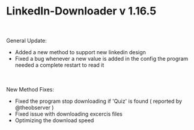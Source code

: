 # LinkedIn-Downloader v 1.16.5

</br></br>
General Update: </br>
- Added a new method to support new linkedin design</br>
- Fixed a bug whenever a new value is added in the config the program needed a complete restart to read it</br>

</br></br>
New Method Fixes: </br>
- Fixed the program stop downloading if 'Quiz' is found  ( reported by @theobserver )</br>
- Fixed issue with downloading excercis files</br>
- Optimizing the download speed </br>
